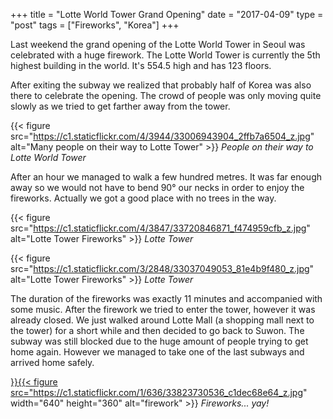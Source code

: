+++
title = "Lotte World Tower Grand Opening"
date = "2017-04-09"
type = "post"
tags = ["Fireworks", "Korea"]
+++

Last weekend the grand opening of the Lotte World Tower in Seoul was celebrated with a huge firework. The Lotte World Tower is currently the 5th highest building in the world. It's 554.5 high and has 123 floors.

After exiting the subway we realized that probably half of Korea was also there to celebrate the opening. The crowd of people was only moving quite slowly as we tried to get farther away from the tower.

{{< figure src="https://c1.staticflickr.com/4/3944/33006943904_2ffb7a6504_z.jpg" alt="Many people on their way to Lotte Tower" >}}
*People on their way to Lotte World Tower*

After an hour we managed to walk a few hundred metres. It was far enough away so we would not have to bend 90° our necks in order to enjoy the fireworks. Actually we got a good place with no trees in the way.

{{< figure src="https://c1.staticflickr.com/4/3847/33720846871_f474959cfb_z.jpg" alt="Lotte Tower Fireworks" >}}
*Lotte Tower*

{{< figure src="https://c1.staticflickr.com/3/2848/33037049053_81e4b9f480_z.jpg" alt="Lotte Tower Fireworks" >}}
*Lotte Tower*

The duration of the fireworks was exactly 11 minutes and accompanied with some music. After the firework we tried to enter the tower, however it was already closed. We just walked around Lotte Mall (a shopping mall next to the tower) for a short while and then decided to go back to Suwon. The subway was still blocked due to the huge amount of people trying to get home again. However we managed to take one of the last subways and arrived home safely.

<a data-flickr-embed="true"  href="https://www.flickr.com/photos/148167703@N07/33823730536/in/album-72157678961444213/" title="firework" >}}{{< figure src="https://c1.staticflickr.com/1/636/33823730536_c1dec68e64_z.jpg" width="640" height="360" alt="firework" >}}</a><script async src="//embedr.flickr.com/assets/client-code.js" charset="utf-8" >}}</script>
*Fireworks... yay!*
